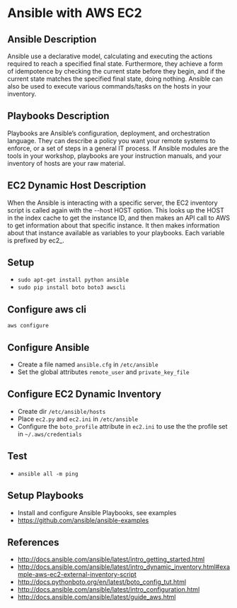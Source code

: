 # Ansible with AWS EC2

## Ansible Description
Ansible use a declarative model, calculating and executing the actions required to reach a specified final state. Furthermore, they achieve a form of idempotence by checking the current state before they begin, and if the current state matches the specified final state, doing nothing. Ansible can also be used to execute various commands/tasks on the hosts in your inventory.

## Playbooks Description
Playbooks are Ansible’s configuration, deployment, and orchestration language. They can describe a policy you want your remote systems to enforce, or a set of steps in a general IT process. If Ansible modules are the tools in your workshop, playbooks are your instruction manuals, and your inventory of hosts are your raw material.

## EC2 Dynamic Host Description
When the Ansible is interacting with a specific server, the EC2 inventory script is called again with the --host HOST option. This looks up the HOST in the index cache to get the instance ID, and then makes an API call to AWS to get information about that specific instance. It then makes information about that instance available as variables to your playbooks. Each variable is prefixed by ec2_.

## Setup
  - `sudo apt-get install python ansible`
  - `sudo pip install boto boto3 awscli`
  
## Configure aws cli
`aws configure`

## Configure Ansible
  - Create a file named `ansible.cfg` in `/etc/ansible`
  - Set the global attributes `remote_user` and `private_key_file`

## Configure EC2 Dynamic Inventory
  - Create dir `/etc/ansible/hosts`
  - Place `ec2.py` and `ec2.ini` in `/etc/ansible`
  - Configure the `boto_profile` attribute in `ec2.ini` to use the the profile set in `~/.aws/credentials`
  
## Test
  - `ansible all -m ping`

## Setup Playbooks
  - Install and configure Ansible Playbooks, see examples
  - https://github.com/ansible/ansible-examples

## References
  - http://docs.ansible.com/ansible/latest/intro_getting_started.html
  - http://docs.ansible.com/ansible/latest/intro_dynamic_inventory.html#example-aws-ec2-external-inventory-script
  - http://docs.pythonboto.org/en/latest/boto_config_tut.html
  - http://docs.ansible.com/ansible/latest/intro_configuration.html
  - http://docs.ansible.com/ansible/latest/guide_aws.html
